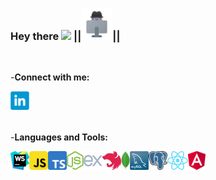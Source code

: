 ### Hey there <img src="https://media.giphy.com/media/hvRJCLFzcasrR4ia7z/giphy.gif" width="25px"> ||<img src="https://raw.githubusercontent.com/LLpanov/LLpanov/main/icons/personal.png" width="50px">||
<br/>  

-**Connect with me:**

<a href="https://www.linkedin.com/in/leonid-panov-a814aa23b/">
  <img align="left" alt="LinkedIn" width="30px" src="https://github.com/LLpanov/LLpanov/blob/main/icons/linkedin.png" />
</a>


<br/>
<br/>
<br/>

-**Languages and Tools:**

<a href="https://raw.githubusercontent.com/LLpanov/LLpanov/main/icons/WebStorm.png">
  <img align="left" height="30" title="WebStorm"  src="https://raw.githubusercontent.com/LLpanov/LLpanov/main/icons/WebStorm.png"/>
</a>
<a href="https://raw.githubusercontent.com/LLpanov/LLpanov/main/icons/WebStorm.png" >
  <img align="left" height="30" title="JavaScript" src="https://raw.githubusercontent.com/LLpanov/LLpanov/main/icons/JavaScript.png"/>
</a>
<a href="https://raw.githubusercontent.com/LLpanov/LLpanov/main/icons/WebStorm.png" >
  <img align="left" height="30" title="TypeScript" src="https://raw.githubusercontent.com/LLpanov/LLpanov/main/icons/TypeScript.png"/>
</a>
<a href="https://raw.githubusercontent.com/LLpanov/LLpanov/main/icons/WebStorm.png" >
  <img align="left" height="30" title="NodeJs" src="https://raw.githubusercontent.com/LLpanov/LLpanov/main/icons/nodeJs.png"/>
</a>
<a href="https://raw.githubusercontent.com/LLpanov/LLpanov/main/icons/WebStorm.png" >
  <img align="left" height="30" title="expressJS" src="https://raw.githubusercontent.com/LLpanov/LLpanov/main/icons/icons8-express-js-480.png"/>
</a>
<a href="https://raw.githubusercontent.com/LLpanov/LLpanov/main/icons/WebStorm.png" >
  <img align="left" height="30" title="NestJS" src="https://raw.githubusercontent.com/LLpanov/LLpanov/main/icons/nestjs.png"/>
</a>
<a href="https://raw.githubusercontent.com/LLpanov/LLpanov/main/icons/WebStorm.png" >
  <img align="left" height="30" title="MongoDB" src="https://github.com/LLpanov/LLpanov/blob/main/icons/MongoDB.png"/>
</a>
<a href="https://raw.githubusercontent.com/LLpanov/LLpanov/main/icons/WebStorm.png" >
  <img align="left" height="30" title="MySQL"  src="https://raw.githubusercontent.com/LLpanov/LLpanov/main/icons/MySQL.png"/>
</a>
<a href="https://raw.githubusercontent.com/LLpanov/LLpanov/main/icons/WebStorm.png" >
  <img align="left" height="30" title="PostgreSQL"  src="https://raw.githubusercontent.com/LLpanov/LLpanov/main/icons/postgreess.png"/>
</a>
<a href="https://raw.githubusercontent.com/LLpanov/LLpanov/main/icons/WebStorm.png" >
  <img align="left" height="30" title="React"  src="https://raw.githubusercontent.com/LLpanov/LLpanov/main/icons/React.png"/>
</a>
<a href="https://raw.githubusercontent.com/LLpanov/LLpanov/main/icons/WebStorm.png" >
  <img align="left" height="30" title="Angular"  src="https://raw.githubusercontent.com/LLpanov/LLpanov/main/icons/Angular.png"/>
</a>
<br />
<br />


